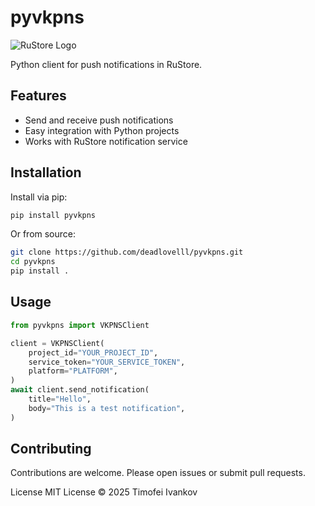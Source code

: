 # pyvkpns

![RuStore Logo](https://upload.wikimedia.org/wikipedia/commons/e/e5/RuStore_logo.svg)

Python client for push notifications in RuStore.

## Features

- Send and receive push notifications
- Easy integration with Python projects
- Works with RuStore notification service

## Installation

Install via pip:

```bash
pip install pyvkpns
```
Or from source:

```bash
git clone https://github.com/deadlovelll/pyvkpns.git
cd pyvkpns
pip install .
```

## Usage

```py
from pyvkpns import VKPNSClient

client = VKPNSClient(
    project_id="YOUR_PROJECT_ID", 
    service_token="YOUR_SERVICE_TOKEN",
    platform="PLATFORM",
)
await client.send_notification(
    title="Hello", 
    body="This is a test notification",
)
```

## Contributing

Contributions are welcome. Please open issues or submit pull requests.

License
MIT License © 2025 Timofei Ivankov